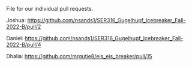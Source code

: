 File for our individual pull requests.

Joshua: https://github.com/nsands1/SER316_Gugelhupf_Icebreaker_Fall-2022-B/pull/2

Daniel: https://github.com/nsands1/SER316_Gugelhupf_Icebreaker_Fall-2022-B/pull/4

Dhalia: https://github.com/mrgutie8/eis_eis_breaker/pull/15

